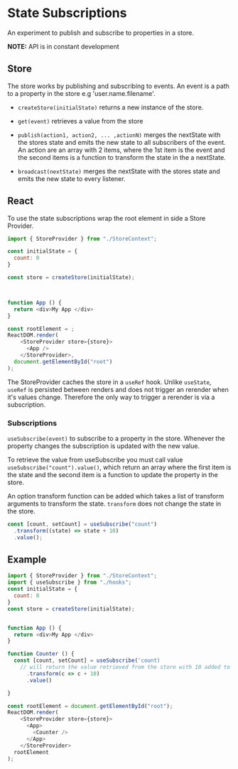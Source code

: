 # State Subscriptions

An experiment to publish and subscribe to properties in a store.

**NOTE:** API is in constant development

## Store

The store works by publishing and subscribing to events. An event is a path to a property in the store e.g 'user.name.filename'.

- `createStore(initialState)` returns a new instance of the store.

- `get(event)` retrieves a value from the store

- `publish(action1, action2, ... ,actionN)` merges the nextState with the stores state and emits the new state to all subscribers of the event. An action are an array with 2 items, where the 1st item is the event and the second items is a function to transform the state in the a nextState.

- `broadcast(nextState)` merges the nextState with the stores state and emits the new state to every listener.

## React

To use the state subscriptions wrap the root element in side a Store Provider.

```js
import { StoreProvider } from "./StoreContext";

const initialState = {
  count: 0
}

const store = createStore(initialState);



function App () {
  return <div>My App </div>
}

const rootElement = ;
ReactDOM.render(
    <StoreProvider store={store}>
      <App />
    </StoreProvider>,
  document.getElementById("root")
);
```

The StoreProvider caches the store in a `useRef` hook. Unlike `useState`, `useRef` is persisted between renders and does not trigger an rerender when it's values change. Therefore the only way to trigger a rerender is via a subscription.

### Subscriptions

`useSubscribe(event)` to subscribe to a property in the store.
Whenever the property changes the subscription is updated with the new value.

To retrieve the value from useSubscribe you must call value `useSubscribe("count").value()`, which return an array where the first item is the state and the second item is a function to update the property in the store.

An option transform function can be added which takes a list of transform arguments to transform the state. `transform` does not change the state in the store.

```js
const [count, setCount] = useSubscribe("count")
  .transform((state) => state + 10)
  .value();
```

## Example

```js
import { StoreProvider } from "./StoreContext";
import { useSubscribe } from "./hooks";
const initialState = {
  count: 0
}
const store = createStore(initialState);


function App () {
  return <div>My App </div>
}

function Counter () {
  const [count, setCount] = useSubscribe('count)
    // will return the value retrieved from the store with 10 added to it
      .transform(c => c + 10)
      .value()

}

const rootElement = document.getElementById("root");
ReactDOM.render(
    <StoreProvider store={store}>
      <App>
        <Counter />
      </App>
    </StoreProvider>
  rootElement
);
```

